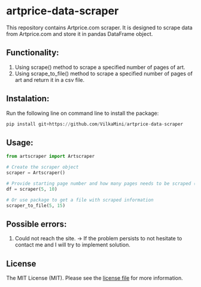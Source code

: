 # artprice-data-scraper

This repository contains Artprice.com scraper. It is designed to scrape data from Artprice.com and store it in pandas DataFrame object. 

## Functionality:

1. Using scrape() method to scrape a specified number of pages of art.
2. Using scrape_to_file() method to scrape a specified number of pages of art and return it in a csv file.

## Instalation:

Run the following line on command line to install the package:

```python
pip install git+https://github.com/VilkaMini/artprice-data-scraper
```

## Usage:

```python
from artscraper import Artscraper

# Create the scraper object
scraper = Artscraper()

# Provide starting page number and how many pages needs to be scraped (the example below will scrape pages 5-15)
df = scraper(5, 10)

# Or use package to get a file with scraped information
scraper_to_file(5, 15)
```

## Possible errors:

1. Could not reach the site. -> If the problem persists to not hesitate to contact me and I will try to implement solution.

## License

The MIT License (MIT). Please see the [license file](./LICENSE) for more information.